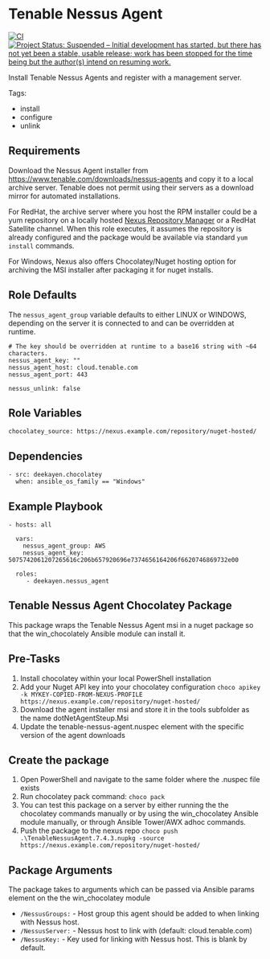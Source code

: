 Tenable Nessus Agent
====================

[![CI](https://github.com/deekayen/ansible-role-nessus-agent/actions/workflows/ci.yml/badge.svg)](https://github.com/deekayen/ansible-role-nessus-agent/actions/workflows/ci.yml) [![Project Status: Suspended – Initial development has started, but there has not yet been a stable, usable release; work has been stopped for the time being but the author(s) intend on resuming work.](https://www.repostatus.org/badges/latest/suspended.svg)](https://www.repostatus.org/#suspended)

Install Tenable Nessus Agents and register with a management server.

Tags:

* install
* configure
* unlink

Requirements
------------

Download the Nessus Agent installer from https://www.tenable.com/downloads/nessus-agents and copy it to a local archive server. Tenable does not permit using their servers as a download mirror for automated installations.

For RedHat, the archive server where you host the RPM installer could be a yum repository on a locally hosted [Nexus Repository Manager](https://www.sonatype.com/nexus-repository-oss) or a RedHat Satellite channel. When this role executes, it assumes the repository is already configured and the package would be available via standard `yum install` commands.

For Windows, Nexus also offers Chocolatey/Nuget hosting option for archiving the MSI installer after packaging it for nuget installs.

Role Defaults
-------------

The `nessus_agent_group` variable defaults to either LINUX or WINDOWS, depending on the server it is connected to and can be overridden at runtime.

```
# The key should be overridden at runtime to a base16 string with ~64 characters.
nessus_agent_key: ""
nessus_agent_host: cloud.tenable.com
nessus_agent_port: 443

nessus_unlink: false
```

Role Variables
--------------

```
chocolatey_source: https://nexus.example.com/repository/nuget-hosted/
```

Dependencies
------------

```
- src: deekayen.chocolatey
  when: ansible_os_family == "Windows"
```

Example Playbook
----------------

    - hosts: all

      vars:
        nessus_agent_group: AWS
        nessus_agent_key: 5075742061207265616c206b657920696e7374656164206f6620746869732e00

      roles:
         - deekayen.nessus_agent

Tenable Nessus Agent Chocolatey Package
---------------------------------------

This package wraps the Tenable Nessus Agent msi in a nuget package so that the win_chocolately Ansible module can install it.

Pre-Tasks
---------
1. Install chocolatey within your local PowerShell installation
2. Add your Nuget API key into your chocolatey configuration
`choco apikey -k MYKEY-COPIED-FROM-NEXUS-PROFILE https://nexus.example.com/repository/nuget-hosted/`
3. Download the agent installer msi and store it in the tools subfolder as the name dotNetAgentSteup.Msi
4. Update the tenable-nessus-agent.nuspec <version> element with the specific version of the agent downloads

Create the package
------------------
1. Open PowerShell and navigate to the same folder where the .nuspec file exists
2. Run chocolatey pack command:
`choco pack`
3. You can test this package on a server by either running the the chocolatey commands manually or by using the win_chocolatey Ansible module manually, or through Ansible Tower/AWX adhoc commands.
4. Push the package to the nexus repo
`choco push .\TenableNessusAgent.7.4.3.nupkg -source https://nexus.example.com/repository/nuget-hosted/`

Package Arguments
-----------------

The package takes to arguments which can be passed via Ansible params element on
the the win_chocolatey module

* `/NessusGroups:` - Host group this agent should be added to when linking with Nessus host.
* `/NessusServer:` - Nessus host to link with (default: cloud.tenable.com)
* `/NessusKey:` - Key used for linking with Nessus host. This is blank by default.
